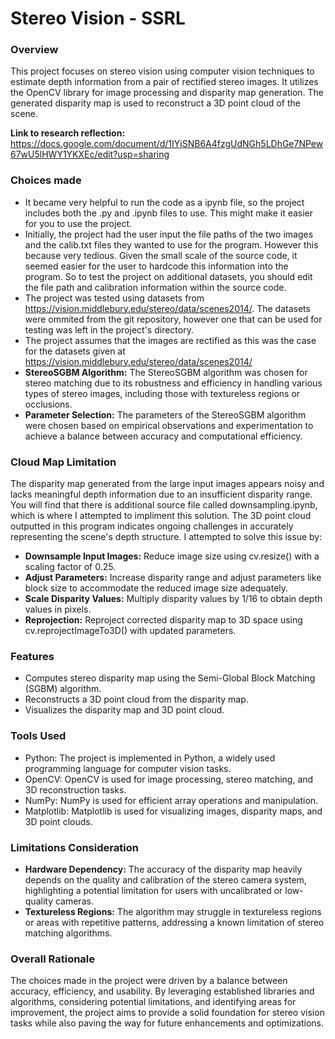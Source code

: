 # Stereo Vision - SSRL
### Overview
This project focuses on stereo vision using computer vision techniques to estimate depth information from a pair of rectified stereo images. It utilizes the OpenCV library for image processing and disparity map generation. The generated disparity map is used to reconstruct a 3D point cloud of the scene.

**Link to research reflection:** https://docs.google.com/document/d/1IYjSNB6A4fzgUdNGh5LDhGe7NPew67wU5lHWY1YKXEc/edit?usp=sharing

### Choices made
- It became very helpful to run the code as a ipynb file, so the project includes both the .py and .ipynb files to use. This might make it easier for you to use the project.
- Initially, the project had the user input the file paths of the two images and the calib.txt files they wanted to use for the program. However this because very tedious. Given the small scale of the source code, it seemed easier for the user to hardcode this information into the program. So to test the project on additional datasets, you should edit the file path and calibration information within the source code.
- The project was tested using datasets from https://vision.middlebury.edu/stereo/data/scenes2014/. The datasets were ommited from the git repository, however one that can be used for testing was left in the project's directory.
- The project assumes that the images are rectified as this was the case for the datasets given at https://vision.middlebury.edu/stereo/data/scenes2014/
- **StereoSGBM Algorithm:** The StereoSGBM algorithm was chosen for stereo matching due to its robustness and efficiency in handling various types of stereo images, including those with textureless regions or occlusions.
- **Parameter Selection:** The parameters of the StereoSGBM algorithm were chosen based on empirical observations and experimentation to achieve a balance between accuracy and computational efficiency.

### Cloud Map Limitation
The disparity map generated from the large input images appears noisy and lacks meaningful depth information due to an insufficient disparity range. You will find that there is additional source file called downsampling.ipynb, which is where I attempted to impliment this solution. The 3D point cloud outputted in this program indicates ongoing challenges in accurately representing the scene's depth structure. I attempted to solve this issue by:
- **Downsample Input Images:** Reduce image size using cv.resize() with a scaling factor of 0.25.
- **Adjust Parameters:** Increase disparity range and adjust parameters like block size to accommodate the reduced image size adequately.
- **Scale Disparity Values:** Multiply disparity values by 1/16 to obtain depth values in pixels.
- **Reprojection:** Reproject corrected disparity map to 3D space using cv.reprojectImageTo3D() with updated parameters.

### Features
- Computes stereo disparity map using the Semi-Global Block Matching (SGBM) algorithm.
- Reconstructs a 3D point cloud from the disparity map.
- Visualizes the disparity map and 3D point cloud.

### Tools Used
- Python: The project is implemented in Python, a widely used programming language for computer vision tasks.
- OpenCV: OpenCV is used for image processing, stereo matching, and 3D reconstruction tasks.
- NumPy: NumPy is used for efficient array operations and manipulation.
- Matplotlib: Matplotlib is used for visualizing images, disparity maps, and 3D point clouds.

### Limitations Consideration
- **Hardware Dependency:** The accuracy of the disparity map heavily depends on the quality and calibration of the stereo camera system, highlighting a potential limitation for users with uncalibrated or low-quality cameras.
- **Textureless Regions:** The algorithm may struggle in textureless regions or areas with repetitive patterns, addressing a known limitation of stereo matching algorithms.

### Overall Rationale
The choices made in the project were driven by a balance between accuracy, efficiency, and usability. By leveraging established libraries and algorithms, considering potential limitations, and identifying areas for improvement, the project aims to provide a solid foundation for stereo vision tasks while also paving the way for future enhancements and optimizations.




